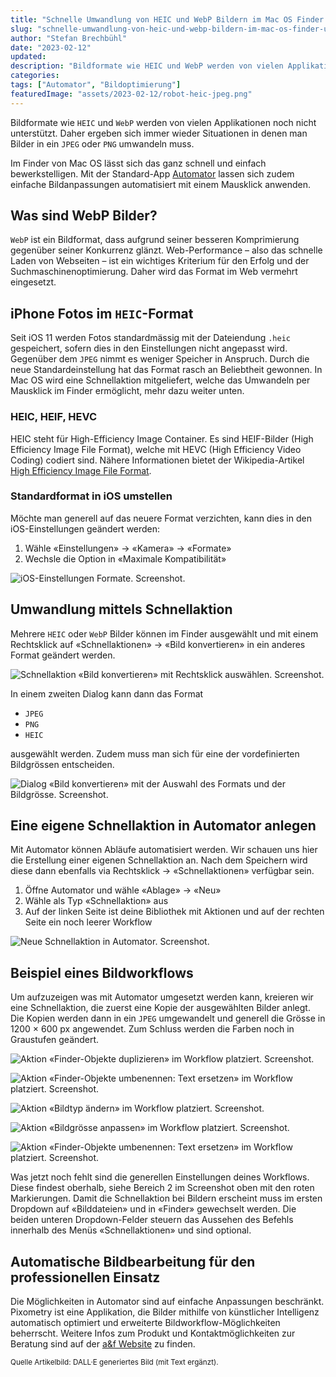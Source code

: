 ```yaml
---
title: "Schnelle Umwandlung von HEIC und WebP Bildern im Mac OS Finder und weitere Möglichkeiten mit Automator"
slug: "schnelle-umwandlung-von-heic-und-webp-bildern-im-mac-os-finder-und-weitere-moeglichkeiten-mit-automator"
author: "Stefan Brechbühl"
date: "2023-02-12"
updated:
description: "Bildformate wie HEIC und WebP werden von vielen Applikationen noch nicht unterstützt. Daher ergeben sich immer wieder Situationen in denen man Bilder in ein JPEG oder PNG umwandeln muss."
categories:
tags: ["Automator", "Bildoptimierung"]
featuredImage: "assets/2023-02-12/robot-heic-jpeg.png"
---
```

Bildformate wie `HEIC` und `WebP` werden von vielen Applikationen noch nicht unterstützt. Daher ergeben sich immer wieder Situationen in denen man Bilder in ein `JPEG` oder `PNG` umwandeln muss. 

Im Finder von Mac OS lässt sich das ganz schnell und einfach bewerkstelligen. Mit der Standard-App [Automator](https://support.apple.com/de-ch/guide/automator/welcome/mac) lassen sich zudem einfache Bildanpassungen automatisiert mit einem Mausklick anwenden.

## Was sind WebP Bilder?

`WebP` ist ein Bildformat, dass aufgrund seiner besseren Komprimierung gegenüber seiner Konkurrenz glänzt. Web-Performance – also das schnelle Laden von Webseiten – ist ein wichtiges Kriterium für den Erfolg und der Suchmaschinenoptimierung. Daher wird das Format im Web vermehrt eingesetzt.

## iPhone Fotos im `HEIC`-Format

Seit iOS 11 werden Fotos standardmässig mit der Dateiendung `.heic` gespeichert, sofern dies in den Einstellungen nicht angepasst wird. Gegenüber dem `JPEG` nimmt es weniger Speicher in Anspruch. Durch die neue Standardeinstellung hat das Format rasch an Beliebtheit gewonnen. In Mac OS wird eine Schnellaktion mitgeliefert, welche das Umwandeln per Mausklick im Finder ermöglicht, mehr dazu weiter unten.

### HEIC, HEIF, HEVC

HEIC steht für High-Efficiency Image Container. Es sind HEIF-Bilder (High Efficiency Image File Format), welche mit HEVC (High Efficiency Video Coding) codiert sind. Nähere Informationen bietet der Wikipedia-Artikel [High Efficiency Image File Format](https://en.wikipedia.org/wiki/High_Efficiency_Image_File_Format).

### Standardformat in iOS umstellen

Möchte man generell auf das neuere Format verzichten, kann dies in den iOS-Einstellungen geändert werden:

1. Wähle «Einstellungen» → «Kamera» → «Formate»
2. Wechsle die Option in «Maximale Kompatibilität»

![iOS-Einstellungen Formate. Screenshot.](assets/2023-02-12/screenshot-ios-einstellung.jpeg)

## Umwandlung mittels Schnellaktion

Mehrere `HEIC` oder `WebP` Bilder können im Finder ausgewählt und mit einem Rechtsklick auf «Schnellaktionen» → «Bild konvertieren» in ein anderes Format geändert werden.

![Schnellaktion «Bild konvertieren» mit Rechtsklick auswählen. Screenshot.](assets/2023-02-12/screenshot-schnellaktion-konvertieren.png)

In einem zweiten Dialog kann dann das Format 

- `JPEG`
- `PNG`
- `HEIC`

ausgewählt werden. Zudem muss man sich für eine der vordefinierten Bildgrössen entscheiden.

![Dialog «Bild konvertieren» mit der Auswahl des Formats und der Bildgrösse. Screenshot.](assets/2023-02-12/screenshot-schnellaktion-konvertieren-format-groesse.png)

## Eine eigene Schnellaktion in Automator anlegen

Mit Automator können Abläufe automatisiert werden. Wir schauen uns hier die Erstellung einer eigenen Schnellaktion an. Nach dem Speichern wird diese dann ebenfalls via Rechtsklick → «Schnellaktionen» verfügbar sein.

1. Öffne Automator und wähle «Ablage» → «Neu»
2. Wähle als Typ «Schnellaktion» aus
3. Auf der linken Seite ist deine Bibliothek mit Aktionen und auf der rechten Seite ein noch leerer Workflow

![Neue Schnellaktion in Automator. Screenshot.](assets/2023-02-12/screenshot-automator-schnellaktion.png "1: Aktionen-Bibliothek | 2: Generelle Einstellungen des Workflows | 3: Workflow, der mit Aktionen bestückt werden kann.")

## Beispiel eines Bildworkflows

Um aufzuzeigen was mit Automator umgesetzt werden kann, kreieren wir eine Schnellaktion, die zuerst eine Kopie der ausgewählten Bilder anlegt. Die Kopien werden dann in ein `JPEG` umgewandelt und generell die Grösse in 1200 × 600 px angewendet. Zum Schluss werden die Farben noch in Graustufen geändert.

![Aktion «Finder-Objekte duplizieren» im Workflow platziert. Screenshot.](assets/2023-02-12/screenshot-automator-workflow1.png "Schritt 1: Filtere die Bibliothek mit der Kategorie «Dateien & Ordner» und ziehe die Aktion «Finder-Objekte duplizieren» in deinen Workflow.")

![Aktion «Finder-Objekte umbenennen: Text ersetzen» im Workflow platziert. Screenshot.](assets/2023-02-12/screenshot-automator-workflow2.png "Schritt 2: Ziehe die Aktion «Finder-Objekte umbenennen: Text ersetzen» in deinen Workflow. In den Optionen suchst du nach einem Leerzeichen gefolgt von Kopie. Dies ersetzt du durch «_1200x600_sw».")

![Aktion «Bildtyp ändern» im Workflow platziert. Screenshot.](assets/2023-02-12/screenshot-automator-workflow3.png "Schritt 3: Nun filterst du die Bibliothek mit der Kategorie «Fotos». Ziehe die Aktion «Bildtyp ändern» in deinen Workflow.")

![Aktion «Bildgrösse anpassen» im Workflow platziert. Screenshot.](assets/2023-02-12/screenshot-automator-workflow4.png "Schritt 4: Um die neue Grösse zu bestimmen ziehst du dir die Aktion «Bildgrösse anpassen» in deinen Workflow. Gib die neuen Dimension 1200 Breite und 600 Höhe ein. Damit nicht beschnitten sondern skaliert wird, muss «Bild vor der Anpassung skalieren» aktiviert sein. Möchte man auch hochformatige Bilder für dieses Panoramaformat berücksichtigen, kann die Aktion «Bildgrösse anpassen» doppelt hinzugefügt werden. Beim ersten Durchlauf stellt man die Grösse beispielsweise auf 1200x2000, beim zweiten Durchlauf wird dann die effektive Grösse 1200x600 eingestellt.")

![Aktion «Finder-Objekte umbenennen: Text ersetzen» im Workflow platziert. Screenshot.](assets/2023-02-12/screenshot-automator-workflow5.png "Schritt 5: Zum Schluss fügst du noch die Aktion «ColorSync-Profil auf Bilder anwenden» in deinen Workflow. Unter Profil wählst du «Grautöne».")

Was jetzt noch fehlt sind die generellen Einstellungen deines Workflows. Diese findest oberhalb, siehe Bereich 2 im Screenshot oben mit den roten Markierungen. Damit die Schnellaktion bei Bildern erscheint muss im ersten Dropdown auf «Bilddateien» und in «Finder» gewechselt werden. Die beiden unteren Dropdown-Felder steuern das Aussehen des Befehls innerhalb des Menüs «Schnellaktionen» und sind optional.

## Automatische Bildbearbeitung für den professionellen Einsatz

Die Möglichkeiten in Automator sind auf einfache Anpassungen beschränkt. Pixometry ist eine Applikation, die Bilder mithilfe von künstlicher Intelligenz automatisch optimiert und erweiterte Bildworkflow-Möglichkeiten beherrscht. Weitere Infos zum Produkt und Kontaktmöglichkeiten zur Beratung sind auf der [a&f Website](https://www.a-f.ch/produkte/pixometry/) zu finden.

<small>Quelle Artikelbild: DALL·E generiertes Bild (mit Text ergänzt).</small>